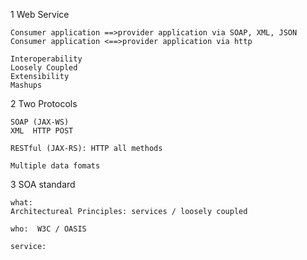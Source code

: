 1 Web Service
```
Consumer application ==>provider application via SOAP, XML, JSON
Consumer application <==>provider application via http

Interoperability
Loosely Coupled
Extensibility
Mashups
```

2 Two Protocols 
```
SOAP (JAX-WS)
XML  HTTP POST

RESTful (JAX-RS): HTTP all methods

Multiple data fomats
```

3 SOA standard
```
what:
Architectureal Principles: services / loosely coupled

who:  W3C / OASIS

service:
```

